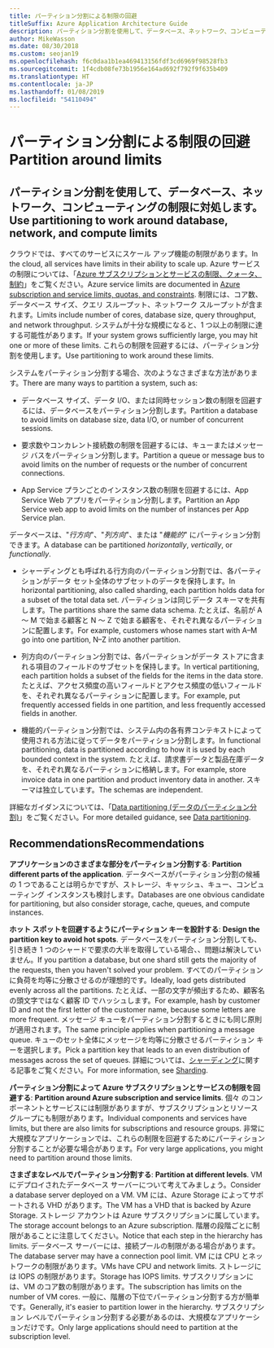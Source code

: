 ```yaml
---
title: パーティション分割による制限の回避
titleSuffix: Azure Application Architecture Guide
description: パーティション分割を使用して、データベース、ネットワーク、コンピューティングの制限に対処します。
author: MikeWasson
ms.date: 08/30/2018
ms.custom: seojan19
ms.openlocfilehash: f6c0daa1b1ea469413156fdf3cd6969f98528fb3
ms.sourcegitcommit: 1f4cdb08fe73b1956e164ad692f792f9f635b409
ms.translationtype: HT
ms.contentlocale: ja-JP
ms.lasthandoff: 01/08/2019
ms.locfileid: "54110494"
---
```

# <a name="partition-around-limits"></a><span data-ttu-id="ac25e-103">パーティション分割による制限の回避</span><span class="sxs-lookup"><span data-stu-id="ac25e-103">Partition around limits</span></span>

## <a name="use-partitioning-to-work-around-database-network-and-compute-limits"></a><span data-ttu-id="ac25e-104">パーティション分割を使用して、データベース、ネットワーク、コンピューティングの制限に対処します。</span><span class="sxs-lookup"><span data-stu-id="ac25e-104">Use partitioning to work around database, network, and compute limits</span></span>

<span data-ttu-id="ac25e-105">クラウドでは、すべてのサービスにスケール アップ機能の制限があります。</span><span class="sxs-lookup"><span data-stu-id="ac25e-105">In the cloud, all services have limits in their ability to scale up.</span></span> <span data-ttu-id="ac25e-106">Azure サービスの制限については、「[Azure サブスクリプションとサービスの制限、クォータ、制約][azure-limits]」をご覧ください。</span><span class="sxs-lookup"><span data-stu-id="ac25e-106">Azure service limits are documented in [Azure subscription and service limits, quotas, and constraints][azure-limits].</span></span> <span data-ttu-id="ac25e-107">制限には、コア数、データベース サイズ、クエリ スループット、ネットワーク スループットが含まれます。</span><span class="sxs-lookup"><span data-stu-id="ac25e-107">Limits include number of cores, database size, query throughput, and network throughput.</span></span> <span data-ttu-id="ac25e-108">システムが十分な規模になると、1 つ以上の制限に達する可能性があります。</span><span class="sxs-lookup"><span data-stu-id="ac25e-108">If your system grows sufficiently large, you may hit one or more of these limits.</span></span> <span data-ttu-id="ac25e-109">これらの制限を回避するには、パーティション分割を使用します。</span><span class="sxs-lookup"><span data-stu-id="ac25e-109">Use partitioning to work around these limits.</span></span>

<span data-ttu-id="ac25e-110">システムをパーティション分割する場合、次のようなさまざまな方法があります。</span><span class="sxs-lookup"><span data-stu-id="ac25e-110">There are many ways to partition a system, such as:</span></span>

- <span data-ttu-id="ac25e-111">データベース サイズ、データ I/O、または同時セッション数の制限を回避するには、データベースをパーティション分割します。</span><span class="sxs-lookup"><span data-stu-id="ac25e-111">Partition a database to avoid limits on database size, data I/O, or number of concurrent sessions.</span></span>

- <span data-ttu-id="ac25e-112">要求数やコンカレント接続数の制限を回避するには、キューまたはメッセージ バスをパーティション分割します。</span><span class="sxs-lookup"><span data-stu-id="ac25e-112">Partition a queue or message bus to avoid limits on the number of requests or the number of concurrent connections.</span></span>

- <span data-ttu-id="ac25e-113">App Service プランごとのインスタンス数の制限を回避するには、App Service Web アプリをパーティション分割します。</span><span class="sxs-lookup"><span data-stu-id="ac25e-113">Partition an App Service web app to avoid limits on the number of instances per App Service plan.</span></span>

<span data-ttu-id="ac25e-114">データベースは、"*行方向*"、"*列方向*"、または "*機能的*" にパーティション分割できます。</span><span class="sxs-lookup"><span data-stu-id="ac25e-114">A database can be partitioned *horizontally*, *vertically*, or *functionally*.</span></span>

- <span data-ttu-id="ac25e-115">シャーディングとも呼ばれる行方向のパーティション分割では、各パーティションがデータ セット全体のサブセットのデータを保持します。</span><span class="sxs-lookup"><span data-stu-id="ac25e-115">In horizontal partitioning, also called sharding, each partition holds data for a subset of the total data set.</span></span> <span data-ttu-id="ac25e-116">パーティションは同じデータ スキーマを共有します。</span><span class="sxs-lookup"><span data-stu-id="ac25e-116">The partitions share the same data schema.</span></span> <span data-ttu-id="ac25e-117">たとえば、名前が A ～ M で始まる顧客と N ～ Z で始まる顧客を、それぞれ異なるパーティションに配置します。</span><span class="sxs-lookup"><span data-stu-id="ac25e-117">For example, customers whose names start with A&ndash;M go into one partition, N&ndash;Z into another partition.</span></span>

- <span data-ttu-id="ac25e-118">列方向のパーティション分割では、各パーティションがデータ ストアに含まれる項目のフィールドのサブセットを保持します。</span><span class="sxs-lookup"><span data-stu-id="ac25e-118">In vertical partitioning, each partition holds a subset of the fields for the items in the data store.</span></span> <span data-ttu-id="ac25e-119">たとえば、アクセス頻度の高いフィールドとアクセス頻度の低いフィールドを、それぞれ異なるパーティションに配置します。</span><span class="sxs-lookup"><span data-stu-id="ac25e-119">For example, put frequently accessed fields in one partition, and less frequently accessed fields in another.</span></span>

- <span data-ttu-id="ac25e-120">機能的パーティション分割では、システム内の各有界コンテキストによって使用される方法に従ってデータをパーティション分割します。</span><span class="sxs-lookup"><span data-stu-id="ac25e-120">In functional partitioning, data is partitioned according to how it is used by each bounded context in the system.</span></span> <span data-ttu-id="ac25e-121">たとえば、請求書データと製品在庫データを、それぞれ異なるパーティションに格納します。</span><span class="sxs-lookup"><span data-stu-id="ac25e-121">For example, store invoice data in one partition and product inventory data in another.</span></span> <span data-ttu-id="ac25e-122">スキーマは独立しています。</span><span class="sxs-lookup"><span data-stu-id="ac25e-122">The schemas are independent.</span></span>

<span data-ttu-id="ac25e-123">詳細なガイダンスについては、「[Data partitioning (データのパーティション分割)][data-partitioning-guidance]」をご覧ください。</span><span class="sxs-lookup"><span data-stu-id="ac25e-123">For more detailed guidance, see [Data partitioning][data-partitioning-guidance].</span></span>

## <a name="recommendations"></a><span data-ttu-id="ac25e-124">Recommendations</span><span class="sxs-lookup"><span data-stu-id="ac25e-124">Recommendations</span></span>

<span data-ttu-id="ac25e-125">**アプリケーションのさまざまな部分をパーティション分割する**: </span><span class="sxs-lookup"><span data-stu-id="ac25e-125">**Partition different parts of the application**.</span></span> <span data-ttu-id="ac25e-126">データベースがパーティション分割の候補の 1 つであることは明らかですが、ストレージ、キャッシュ、キュー、コンピューティング インスタンスも検討します。</span><span class="sxs-lookup"><span data-stu-id="ac25e-126">Databases are one obvious candidate for partitioning, but also consider storage, cache, queues, and compute instances.</span></span>

<span data-ttu-id="ac25e-127">**ホット スポットを回避するようにパーティション キーを設計する**: </span><span class="sxs-lookup"><span data-stu-id="ac25e-127">**Design the partition key to avoid hot spots**.</span></span> <span data-ttu-id="ac25e-128">データベースをパーティション分割しても、引き続き 1 つのシャードで要求の大半を取得している場合、、問題は解決していません。</span><span class="sxs-lookup"><span data-stu-id="ac25e-128">If you partition a database, but one shard still gets the majority of the requests, then you haven't solved your problem.</span></span> <span data-ttu-id="ac25e-129">すべてのパーティションに負荷を均等に分散させるのが理想的です。</span><span class="sxs-lookup"><span data-stu-id="ac25e-129">Ideally, load gets distributed evenly across all the partitions.</span></span> <span data-ttu-id="ac25e-130">たとえば、一部の文字が頻出するため、顧客名の頭文字ではなく顧客 ID でハッシュします。</span><span class="sxs-lookup"><span data-stu-id="ac25e-130">For example, hash by customer ID and not the first letter of the customer name, because some letters are more frequent.</span></span> <span data-ttu-id="ac25e-131">メッセージ キューをパーティション分割するときにも同じ原則が適用されます。</span><span class="sxs-lookup"><span data-stu-id="ac25e-131">The same principle applies when partitioning a message queue.</span></span> <span data-ttu-id="ac25e-132">キューのセット全体にメッセージを均等に分散させるパーティション キーを選択します。</span><span class="sxs-lookup"><span data-stu-id="ac25e-132">Pick a partition key that leads to an even distribution of messages across the set of queues.</span></span> <span data-ttu-id="ac25e-133">詳細については、[シャーディング][sharding]に関する記事をご覧ください。</span><span class="sxs-lookup"><span data-stu-id="ac25e-133">For more information, see [Sharding][sharding].</span></span>

<span data-ttu-id="ac25e-134">**パーティション分割によって Azure サブスクリプションとサービスの制限を回避する**: </span><span class="sxs-lookup"><span data-stu-id="ac25e-134">**Partition around Azure subscription and service limits**.</span></span> <span data-ttu-id="ac25e-135">個々 のコンポーネントとサービスには制限がありますが、サブスクリプションとリソース グループにも制限があります。</span><span class="sxs-lookup"><span data-stu-id="ac25e-135">Individual components and services have limits, but there are also limits for subscriptions and resource groups.</span></span> <span data-ttu-id="ac25e-136">非常に大規模なアプリケーションでは、これらの制限を回避するためにパーティション分割することが必要な場合があります。</span><span class="sxs-lookup"><span data-stu-id="ac25e-136">For very large applications, you might need to partition around those limits.</span></span>

<span data-ttu-id="ac25e-137">**さまざまなレベルでパーティション分割する**: </span><span class="sxs-lookup"><span data-stu-id="ac25e-137">**Partition at different levels**.</span></span> <span data-ttu-id="ac25e-138">VM にデプロイされたデータベース サーバーについて考えてみましょう。</span><span class="sxs-lookup"><span data-stu-id="ac25e-138">Consider a database server deployed on a VM.</span></span> <span data-ttu-id="ac25e-139">VM には、Azure Storage によってサポートされる VHD があります。</span><span class="sxs-lookup"><span data-stu-id="ac25e-139">The VM has a VHD that is backed by Azure Storage.</span></span> <span data-ttu-id="ac25e-140">ストレージ アカウントは Azure サブスクリプションに属しています。</span><span class="sxs-lookup"><span data-stu-id="ac25e-140">The storage account belongs to an Azure subscription.</span></span> <span data-ttu-id="ac25e-141">階層の段階ごとに制限があることに注意してください。</span><span class="sxs-lookup"><span data-stu-id="ac25e-141">Notice that each step in the hierarchy has limits.</span></span> <span data-ttu-id="ac25e-142">データベース サーバーには、接続プールの制限がある場合があります。</span><span class="sxs-lookup"><span data-stu-id="ac25e-142">The database server may have a connection pool limit.</span></span> <span data-ttu-id="ac25e-143">VM には CPU とネットワークの制限があります。</span><span class="sxs-lookup"><span data-stu-id="ac25e-143">VMs have CPU and network limits.</span></span> <span data-ttu-id="ac25e-144">ストレージには IOPS の制限があります。</span><span class="sxs-lookup"><span data-stu-id="ac25e-144">Storage has IOPS limits.</span></span> <span data-ttu-id="ac25e-145">サブスクリプションには、VM のコア数の制限があります。</span><span class="sxs-lookup"><span data-stu-id="ac25e-145">The subscription has limits on the number of VM cores.</span></span> <span data-ttu-id="ac25e-146">一般に、階層の下位でパーティション分割する方が簡単です。</span><span class="sxs-lookup"><span data-stu-id="ac25e-146">Generally, it's easier to partition lower in the hierarchy.</span></span> <span data-ttu-id="ac25e-147">サブスクリプション レベルでパーティション分割する必要があるのは、大規模なアプリケーションだけです。</span><span class="sxs-lookup"><span data-stu-id="ac25e-147">Only large applications should need to partition at the subscription level.</span></span>

<!-- links -->

[azure-limits]: /azure/azure-subscription-service-limits
[data-partitioning-guidance]: ../../best-practices/data-partitioning.md
[sharding]: ../../patterns/sharding.md
